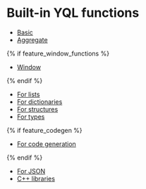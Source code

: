 # Built-in YQL functions

- [Basic](../basic.md)
- [Aggregate](../aggregation.md)

{% if feature_window_functions %}

- [Window](../window.md)

{% endif %}

- [For lists](../list.md)
- [For dictionaries](../dict.md)
- [For structures](../struct.md)
- [For types](../types.md)

{% if feature_codegen %}

- [For code generation](../codegen.md)

{% endif %}

- [For JSON](../json.md)
- [C++ libraries](../../udf/list/index.md)

